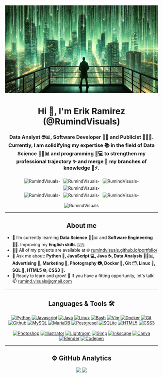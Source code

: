 <p align="center">
    <img src="assets/images/cover.webp" alt="banner-cover">
</p>

<h1 align="center">Hi 👋, I'm Erik Ramirez (@RumindVisuals)</h1>

<h3 align="center">Data Analyst 🤓📊, Software Developer 👨‍💻 and Publicist 🧑‍🎤🎨. Currently, I am solidifying my expertise 📚 in the field of Data Science 👨‍🔬📊 and programming 👨💻 to strengthen my professional trajectory ✨ and merge 🔗 my branches of knowledge 🧠⚡.</h3>

<div class="social-media-job" align="center">
  <a href="https://www.linkedin.com/in/RumindVisuals" target="_blank" rel="noopener noreferrer" style="text-decoration: none;">
  <img src="https://img.shields.io/badge/Linkedin-000?style=social&logo=Linkedin&logoColor=black" alt="RumindVisuals-" style="margin: 3px;">
  </a>
  <a href="https://github.com/RumindVisuals" target="_blank" rel="noopener noreferrer" style="text-decoration: none;">
  <img src="https://img.shields.io/badge/Github-000?style=social&logo=Github&logoColor=black" alt="RumindVisuals-" style="margin: 3px;">
  </a>
  <a href="https://www.kaggle.com/RumindVisuals" target="_blank" rel="noopener noreferrer" style="text-decoration: none;">
  <img src="https://img.shields.io/badge/Kaggle-000?style=social&logo=Kaggle&logoColor=black" alt="RumindVisuals-" style="margin: 3px;">
  </a>
  <a href="https://www.behance.net/RumindVisuals" target="_blank" rel="noopener noreferrer" style="text-decoration: none;">
  <img src="https://img.shields.io/badge/Behance-000?style=social&logo=Behance&logoColor=black" alt="RumindVisuals-" style="margin: 3px;">
  </a>
</div>

<div class="social-media" align="center">
  <a href="https://www.instagram.com/RumindVisuals/" target="_blank" rel="noopener noreferrer" style="text-decoration: none;">
  <img src="https://img.shields.io/badge/Instagram-000?style=social&logo=Instagram&logoColor=black" alt="RumindVisuals-" style="margin: 3px;">
  </a>
  <a href="https://www.facebook.com/RumindVisuals" target="_blank" rel="noopener noreferrer" style="text-decoration: none;">
  <img src="https://img.shields.io/badge/Facebook-000?style=social&logo=Facebook&logoColor=black" alt="RumindVisuals-" style="margin: 3px;">
  </a>
  <a href="https://twitter.com/RumindVisuals" target="_blank" rel="noopener noreferrer" style="text-decoration: none;">
    <img src="https://img.shields.io/badge/Twitter-000?style=social&logo=X&logoColor=black" alt="RumindVisuals-" style="margin: 3px;">
  </a>
</div>

<p align="center">
  <img src="https://komarev.com/ghpvc/?username=RumindVisuals-dev&label=Profile%20views&color=0e75b6&style=flat" alt="RumindVisuals">
</p>

<hr>

<h2 align="center">About me</h2>

<ul>
  <li>🌱 I’m currently learning <strong>Data Science</strong> 👨‍🔬📊 and <strong>Software Engineering</strong> 👨‍💻. Improving my <strong>English skills</strong> 🇬🇧.</li>
  <li>👨‍💻 All of my projects are available at 🌐 <a href="https://rumindvisuals.github.io/portfolio/" target="_blank">rumindvisuals.github.io/portfolio/</a></li>
  <li>💬 Ask me about: <strong>Python 🐍, JavaScript 💻, Java ☕, Data Analysis 👨‍🔬📊, Advertising 📢, Marketing 🎯, Photography 📷, Docker 🐳, Git 🗂️, Linux 🐧, SQL 💾, HTML5 🌐, CSS3 🎨.</strong></li>
  <li>🚀 Ready to learn and grow! 🌟 If you have a fitting opportunity, let's talk! 📫 <a href="mailto:rumind.visuals@gmail.com">rumind.visuals@gmail.com</a></li>
</ul>

<hr>

<h2 align="center">Languages & Tools 🛠</h2>

<div align="center">
  <div>
    <a href="https://www.python.org" target="_blank"><img src="https://cdn.jsdelivr.net/gh/devicons/devicon@latest/icons/python/python-original.svg" alt="Python" width="30" height="30"/></a>
    <a href="https://developer.mozilla.org/en-US/docs/Web/JavaScript" target="_blank"><img src="https://cdn.jsdelivr.net/gh/devicons/devicon@latest/icons/javascript/javascript-original.svg" alt="Javascript" width="30" height="30"/></a>
    <a href="https://www.java.com" target="_blank"><img src="https://cdn.jsdelivr.net/gh/devicons/devicon@latest/icons/java/java-original.svg" alt="Java" width="30" height="30"/></a>
    <a href="https://www.debian.org/" target="_blank"><img src="https://cdn.jsdelivr.net/gh/devicons/devicon@latest/icons/linux/linux-original.svg" alt="Linux" width="30" height="30"/></a>
    <a href="https://www.gnu.org/software/bash/" target="_blank"><img src="https://cdn.jsdelivr.net/gh/devicons/devicon@latest/icons/bash/bash-original.svg" alt="Bash" width="30" height="30"/></a>
    <a href="https://www.vim.org/" target="_blank"><img src="https://cdn.jsdelivr.net/gh/devicons/devicon@latest/icons/vim/vim-original.svg" alt="Vim" width="30" height="30"/></a>
    <a href="https://www.docker.com/" target="_blank"><img src="https://cdn.jsdelivr.net/gh/devicons/devicon@latest/icons/docker/docker-original.svg" alt="Docker" width="30" height="30"></a>
    <a href="https://git-scm.com/" target="_blank"><img src="https://cdn.jsdelivr.net/gh/devicons/devicon@latest/icons/git/git-original.svg" alt="Git" width="30" height="30"/></a>
    <a href="https://github.com/" target="_blank"><img src="https://cdn.jsdelivr.net/gh/devicons/devicon@latest/icons/github/github-original.svg" alt="Github" width="30" height="30"/></a>
    <a href="https://www.mysql.com/" target="_blank"><img src="https://cdn.jsdelivr.net/gh/devicons/devicon@latest/icons/mysql/mysql-original.svg" alt="MySQL" width="30" height="30"/></a>
    <a href="https://mariadb.org/" target="_blank"><img src="https://cdn.jsdelivr.net/gh/devicons/devicon@latest/icons/mariadb/mariadb-original.svg" alt="MariaDB" width="30" height="30"/></a>
    <a href="https://www.postgresql.org/" target="_blank"><img src="https://cdn.jsdelivr.net/gh/devicons/devicon@latest/icons/postgresql/postgresql-original.svg" alt="Postgresql" width="30" height="30"/></a>
    <a href="https://www.sqlite.org/" target="_blank"><img src="https://cdn.jsdelivr.net/gh/devicons/devicon@latest/icons/sqlite/sqlite-original.svg" alt="SQLite" width="30" height="30"/></a>
    <a href="https://html.spec.whatwg.org/multipage/" target="_blank"><img src="https://cdn.jsdelivr.net/gh/devicons/devicon@latest/icons/html5/html5-original.svg" alt="HTML5" width="30" height="30"/></a>
    <a href="https://www.w3.org/Style/CSS/Overview.en.html" target="_blank"><img src="https://cdn.jsdelivr.net/gh/devicons/devicon@latest/icons/css3/css3-original.svg" alt="CSS3" width="30" height="30"/></a>
  </div>
  <br>
  <div>
    <a href="https://www.adobe.com/" target="_blank"><img src="https://cdn.jsdelivr.net/gh/devicons/devicon@latest/icons/photoshop/photoshop-original.svg" alt="Photoshop" width="30" height="30"/></a>
    <a href="https://www.adobe.com/" target="_blank"><img src="https://cdn.jsdelivr.net/gh/devicons/devicon@latest/icons/illustrator/illustrator-plain.svg" alt="Illustrator" width="30" height="30"/></a>
    <a href="https://www.adobe.com/" target="_blank"><img src="https://upload.wikimedia.org/wikipedia/commons/thumb/b/b6/Adobe_Photoshop_Lightroom_CC_logo.svg/246px-Adobe_Photoshop_Lightroom_CC_logo.svg.png" alt="Lightroom" width="30" height="30"/></a>
    <a href="https://www.gimp.org/" target="_blank"><img src="https://cdn.jsdelivr.net/gh/devicons/devicon@latest/icons/gimp/gimp-original.svg" alt="Gimp" width="30" height="30"/></a>
    <a href="https://inkscape.org/" target="_blank"><img src="https://cdn.jsdelivr.net/gh/devicons/devicon@latest/icons/inkscape/inkscape-original.svg" alt="Inkscape" width="30" height="30"/></a>
    <a href="https://www.canva.com/" target="_blank"><img src="https://cdn.jsdelivr.net/gh/devicons/devicon@latest/icons/canva/canva-original.svg" alt="Canva" width="30" height="30"/></a>
    <a href="https://www.blender.org/" target="_blank"><img src="https://cdn.jsdelivr.net/gh/devicons/devicon@latest/icons/blender/blender-original.svg" alt="Blender" width="30" height="30"/></a>
    <a href="https://codepen.io/" target="_blank"><img src="https://cdn.jsdelivr.net/gh/devicons/devicon@latest/icons/codepen/codepen-original.svg" alt="Codepen" width="30" height="30"/></a>
  </div> 
</div>

<hr>

<h2 align="center">⚙️ GitHub Analytics</h2>

<div align="center">
  <a href="https://github.com/RumindVisuals">
    <img height="180em" src="https://github-readme-stats-eight-theta.vercel.app/api?username=rumindvisuals-dev&show_icons=true&theme=midnight-purple&include_all_commits=true&count_private=true"/>
    <img height="180em" src="https://github-readme-stats-eight-theta.vercel.app/api/top-langs/?username=rumindvisuals-dev&layout=compact&langs_count=8&theme=midnight-purple"/>
  </a>
</div>

